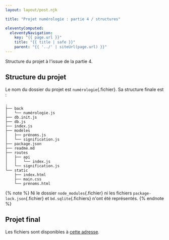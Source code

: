 ```yaml
---
layout: layout/post.njk

title: "Projet numérologie : partie 4 / structures"

eleventyComputed:
  eleventyNavigation:
    key: "{{ page.url }}"
    title: "{{ title | safe }}"
    parent: "{{ '../' | siteUrl(page.url) }}"
---
```


Structure du projet à l'issue de la partie 4.

## Structure du projet

Le nom du dossier du projet est `numérologie`{.fichier}. Sa structure finale est :

```
.
├── back
│   └── numérologie.js
├── db.init.js
├── db.js
├── index.js
├── modèles
│   ├── prénoms.js
│   └── signification.js
├── package.json
├── readme.md
├── routes
│   ├── api
│   │   └── index.js
│   └── signification.js
└── static
    ├── index.html
    ├── main.css
    └── prénoms.html    
```

{% note %}
Ni le dossier `node_modules`{.fichier} ni les fichiers `package-lock.json`{.fichier} et `bd.sqlite`{.fichiers} n'ont été représentés.
{% endnote %}

## Projet final

Les fichiers sont disponibles à [cette adresse](https://github.com/FrancoisBrucker/cours_informatique/tree/main/docs/src/cours/web/projet-numérologie/partie-4-jardinage/numérologie).
